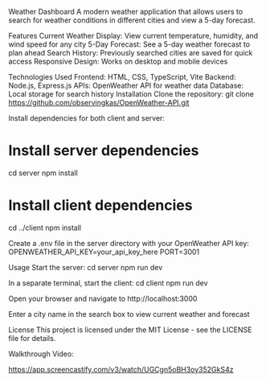 Weather Dashboard
A modern weather application that allows users to search for weather conditions in different cities and view a 5-day forecast.

Features
Current Weather Display: View current temperature, humidity, and wind speed for any city
5-Day Forecast: See a 5-day weather forecast to plan ahead
Search History: Previously searched cities are saved for quick access
Responsive Design: Works on desktop and mobile devices


Technologies Used
Frontend: HTML, CSS, TypeScript, Vite
Backend: Node.js, Express.js
APIs: OpenWeather API for weather data
Database: Local storage for search history
Installation
Clone the repository:
git clone https://github.com/observingkas/OpenWeather-API.git

Install dependencies for both client and server:
# Install server dependencies
cd server
npm install

# Install client dependencies
cd ../client
npm install

Create a .env file in the server directory with your OpenWeather API key:
OPENWEATHER_API_KEY=your_api_key_here
PORT=3001

Usage
Start the server:
cd server
npm run dev

In a separate terminal, start the client:
cd client
npm run dev

Open your browser and navigate to http://localhost:3000

Enter a city name in the search box to view current weather and forecast

License
This project is licensed under the MIT License - see the LICENSE file for details.

Walkthrough Video:

https://app.screencastify.com/v3/watch/UGCgn5oBH3oy352GkS4z
